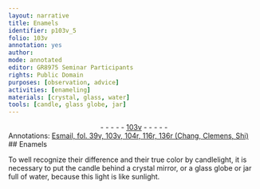 ```yaml
---
layout: narrative
title: Enamels
identifier: p103v_5
folio: 103v
annotation: yes
author:
mode: annotated
editor: GR8975 Seminar Participants
rights: Public Domain
purposes: [observation, advice]
activities: [enameling]
materials: [crystal, glass, water]
tools: [candle, glass globe, jar]
---
```


 <div class="folio" align="center">- - - - - <a href="http://gallica.bnf.fr/ark:/12148/btv1b10500001g/f212.image" target="_blank">103v</a> - - - - - </div>   <div class="annotation" align="left">Annotations:
<a href="https://drive.google.com/drive/folders/0BwJi-u8sfkVDYVR5NE9zV1BfTUE" target="_blank">Esmail, fol. 39v, 103v, 104r, 116r, 136r (Chang, Clemens, Shi)</a>
 </div> 
## Enamels

 
<span class="activity"></span>To well recognize their difference and their true <span class="color">color</span> by candlelight, it is necessary to put the <span class="tool">candle</span> behind a <span class="material">crystal</span> mirror, or a <span class="tool"><span class="material">glass</span> globe</span> or <span class="tool">jar</span> full of <span class="material">water</span>, because this light is like sunlight.
 